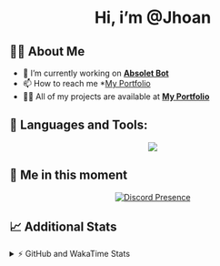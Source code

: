 <h1 align="center">Hi, i’m @Jhoan</h1>

## 🙋‍♂️ About Me

- 🔭 I’m currently working on **[Absolet Bot](https://strider.cloud)**
- 📫 How to reach me *[My Portfolio](https://jhoan.me/contact)
- 👨‍💻 All of my projects are available at **[My Portfolio](https://jhoan.me)**

## 🚀 Languages and Tools:
<p align="center">
  <a href="https://skillicons.dev">
    <img src="https://skillicons.dev/icons?i=js,ts,html,css,bootstrap,nodejs,express,vscode,neovim,vim,atom,cloudflare,git,github,discord,bots,linux,mongodb,nginx,redis,wordpress,heroku&perline=11" />
  </a>
</p>
  
## 👤 Me in this moment
<p align="center">
    <a href="https://discord.com/users/612460795124776960" target="_blank" rel="nofollow">
        <img src="https://lanyard-profile-readme.vercel.app/api/612460795124776960?idleMessage=Probably%20coding%20Absolet..." alt="Discord Presence" align="center">
    </a>
</p>

## 📈 Additional Stats
<details>
    <summary>⚡ GitHub and WakaTime Stats</summary>
    <br/>

<!--START_SECTION:waka-->
![Code Time](http://img.shields.io/badge/Code%20Time-637%20hrs%205%20mins-blue)

**🐱 My GitHub Data** 

> 📦 175.7 kB Used in GitHub's Storage 
 > 
> 🏆 117 Contributions in the Year 2023
 > 
> 💼 Opted to Hire
 > 
> 📜 4 Public Repositories 
 > 
> 🔑 41 Private Repositories 
 > 
**I'm an Early 🐤** 

```text
🌞 Morning                100 commits         ██░░░░░░░░░░░░░░░░░░░░░░░   08.81 % 
🌆 Daytime                539 commits         ████████████░░░░░░░░░░░░░   47.49 % 
🌃 Evening                444 commits         ██████████░░░░░░░░░░░░░░░   39.12 % 
🌙 Night                  52 commits          █░░░░░░░░░░░░░░░░░░░░░░░░   04.58 % 
```
📅 **I'm Most Productive on Saturday** 

```text
Monday                   169 commits         ████░░░░░░░░░░░░░░░░░░░░░   14.89 % 
Tuesday                  189 commits         ████░░░░░░░░░░░░░░░░░░░░░   16.65 % 
Wednesday                180 commits         ████░░░░░░░░░░░░░░░░░░░░░   15.86 % 
Thursday                 129 commits         ███░░░░░░░░░░░░░░░░░░░░░░   11.37 % 
Friday                   164 commits         ████░░░░░░░░░░░░░░░░░░░░░   14.45 % 
Saturday                 195 commits         ████░░░░░░░░░░░░░░░░░░░░░   17.18 % 
Sunday                   109 commits         ██░░░░░░░░░░░░░░░░░░░░░░░   09.60 % 
```


📊 **This Week I Spent My Time On** 

```text
🕑︎ Time Zone: America/Bogota

💬 Programming Languages: 
TypeScript               2 hrs 22 mins       ███████████████████████░░   93.11 % 
JavaScript               5 mins              █░░░░░░░░░░░░░░░░░░░░░░░░   03.51 % 
YAML                     5 mins              █░░░░░░░░░░░░░░░░░░░░░░░░   03.38 % 

🔥 Editors: 
VS Code                  2 hrs 33 mins       █████████████████████████   100.00 % 

🐱‍💻 Projects: 
Absolet                  2 hrs 33 mins       █████████████████████████   100.00 % 

💻 Operating System: 
Linux                    2 hrs 33 mins       █████████████████████████   100.00 % 
```

**I Mostly Code in JavaScript** 

```text
JavaScript               17 repos            ██████████████░░░░░░░░░░░   56.67 % 
TypeScript               7 repos             ██████░░░░░░░░░░░░░░░░░░░   23.33 % 
Java                     3 repos             ██░░░░░░░░░░░░░░░░░░░░░░░   10.00 % 
SCSS                     1 repo              █░░░░░░░░░░░░░░░░░░░░░░░░   03.33 % 
CSS                      1 repo              █░░░░░░░░░░░░░░░░░░░░░░░░   03.33 % 
```




 Last Updated on 06/03/2023 18:40:23 UTC
<!--END_SECTION:waka-->
</details>
